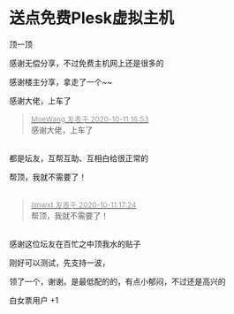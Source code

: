# 送点免费Plesk虚拟主机


顶一顶

感谢无偿分享，不过免费主机网上还是很多的

感谢楼主分享，拿走了一个~~

感谢大佬，上车了<img src="static/image/smiley/default/lol.gif" smilieid="12" border="0" alt="" />

<div class="quote"><blockquote><font size="2"><a href="https://www.hostloc.com/forum.php?mod=redirect&amp;goto=findpost&amp;pid=9285466&amp;ptid=753024" target="_blank"><font color="#999999">MoeWang 发表于 2020-10-11 16:53</font></a></font><br />
感谢大佬，上车了</blockquote></div><br />
都是坛友，互帮互助、互相白给很正常的<img src="static/image/smiley/default/lol.gif" smilieid="12" border="0" alt="" />

帮顶，我就不需要了！<br />
<br />
<img src="static/image/smiley/default/lol.gif" smilieid="12" border="0" alt="" /><img src="static/image/smiley/default/lol.gif" smilieid="12" border="0" alt="" /><img src="static/image/smiley/default/lol.gif" smilieid="12" border="0" alt="" />

<div class="quote"><blockquote><font size="2"><a href="https://www.hostloc.com/forum.php?mod=redirect&amp;goto=findpost&amp;pid=9285608&amp;ptid=753024" target="_blank"><font color="#999999">llmwxt 发表于 2020-10-11 17:24</font></a></font><br />
帮顶，我就不需要了！</blockquote></div><br />
感谢这位坛友在百忙之中顶我水的贴子

刚好可以测试，先支持一波，

领了一个，谢谢。是最低配的的，有点小郁闷，不过还是高兴的

白女票用户 +1<img id="aimg_MCe2I" onclick="zoom(this, this.src, 0, 0, 0)" class="zoom" src="https://cdn.jsdelivr.net/gh/hishis/forum-master/public/images/patch.gif" onmouseover="img_onmouseoverfunc(this)" onload="thumbImg(this)" border="0" alt="" />
